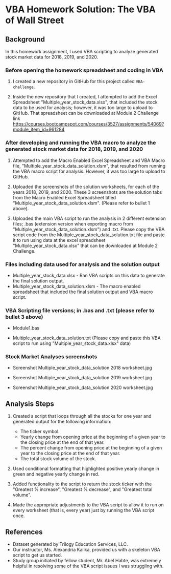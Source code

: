 # VBA Homework Solution: The VBA of Wall Street

## Background

In this homework assignment, I used VBA scripting to analyze generated stock market data for 2018, 2019, and 2020. 

### Before opening the homework spreadsheet and coding in VBA

1. I created a new repository in GitHub for this project called `VBA-challenge`. 

2. Inside the new repository that I created, I attempted to add the Excel Spreadsheet "Multiple_year_stock_data.xlsx", that included the stock data to be used for analysis; however, it was too large to upload to GitHub.  That spreadsheet can be downloaded at Module 2 Challenge link https://courses.bootcampspot.com/courses/3527/assignments/54069?module_item_id=961284

### After developing and running the VBA macro to analyze the generated stock market data for 2018, 2019, and 2020

1. Attempted to add the Macro Enabled Excel Spreadsheet and VBA Macro file, "Multiple_year_stock_data_solution.xlsm", that resulted from running the VBA macro script for analysis.  However, it was too large to upload to GitHub.  

2. Uploaded the screenshots of the solution worksheets, for each of the years 2018, 2019, and 2020.  These 3 screenshots are the solution tabs from the Macro Enabled Excel Spreadsheet titled "Multiple_year_stock_data_solution.xlsm". (Please refer to bullet 1 above).

3. Uploaded the main VBA script to run the analysis in 2 different extension files; .bas (extension version when exporting macro from "Multiple_year_stock_data_solution.xlsm") and .txt.  Please copy the VBA script code from the Multiple_year_stock_data_solution.txt file and paste it to run  using data at the excel spreadsheet "Multiple_year_stock_data.xlsx" that can be downloaded at Module 2 Challenge.  

### Files including data used for analysis and the solution output

* Multiple_year_stock_data.xlsx - Ran VBA scripts on this data to generate the final solution output.  
* Multiple_year_stock_data_solution.xlsm - The macro enabled spreadsheet that included the final solution output and VBA macro script.

### VBA Scripting file versions; in .bas and .txt (please refer to bullet 3 above)

* Module1.bas

* Multiple_year_stock_data_solution.txt (Please copy and paste this VBA script to run using "Multiple_year_stock_data.xlsx" data) 

### Stock Market Analyses screenshots

* Screenshot Multiple_year_stock_data_solution 2018 worksheet.jpg

* Screenshot Multiple_year_stock_data_solution 2019 worksheet.jpg

* Screenshot Multiple_year_stock_data_solution 2020 worksheet.jpg

## Analysis Steps

1. Created a script that loops through all the stocks for one year and generated output for the following information:
  	* The ticker symbol.
  	* Yearly change from opening price at the beginning of a given year to the closing price at the end of that year.
  	* The percent change from opening price at the beginning of a given year to the closing price at the end of that year.
	* The total stock volume of the stock.

2. Used conditional formatting that highlighted positive yearly change in green and negative yearly change in red.

3. Added functionality to the script to return the stock ticker with the "Greatest % increase", "Greatest % decrease", and "Greatest total volume". 

4. Made the appropriate adjustments to the VBA script to allow it to run on every worksheet (that is, every year) just by running the VBA script once.

## References

* Dataset generated by Trilogy Education Services, LLC.
* Our instructor, Ms. Alexandria Kalika, provided us with a skeleton VBA script to get us started.
* Study group initiated by fellow student, Mr. Abel Habte, was extremely helpful in resolving some of the VBA script issues I was struggling with.
